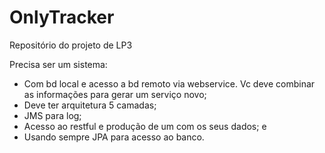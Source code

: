 # OnlyTracker
Repositório do projeto de LP3

Precisa ser um sistema:
- Com bd local e acesso a bd remoto via webservice. Vc deve combinar as informações para gerar um serviço novo;
- Deve ter arquitetura 5 camadas;
- JMS para log;
- Acesso ao restful e produção de um com os seus dados; e
- Usando sempre JPA para acesso ao banco.
